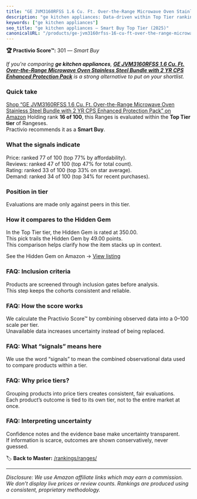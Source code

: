 ```yaml
---
title: "GE JVM3160RFSS 1.6 Cu. Ft. Over-the-Range Microwave Oven Stainless Steel Bundle with 2 YR CPS Enhanced Protection Pack"
description: "ge kitchen appliances: Data-driven within Top Tier ranking using the Practivio Score™. Positioned by quality, value, demand, findability, momentum."
keywords: ["ge kitchen appliances"]
seo_title: "ge kitchen appliances — Smart Buy Top Tier (2025)"
canonicalURL: "/products/ge-jvm3160rfss-16-cu-ft-over-the-range-microwave-oven-stainless-steel-bundle-with-2-yr-cps-enhanced-protection-pack-B09X285XN4/"
---
```


**🏆 Practivio Score™:** 301 — _Smart Buy_


*If you're comparing **ge kitchen appliances**, **[GE JVM3160RFSS 1.6 Cu. Ft. Over-the-Range Microwave Oven Stainless Steel Bundle with 2 YR CPS Enhanced Protection Pack](https://www.amazon.com/dp/B09X285XN4?tag=practivio-20)** is a strong alternative to put on your shortlist.*
### Quick take
[Shop “GE JVM3160RFSS 1.6 Cu. Ft. Over-the-Range Microwave Oven Stainless Steel Bundle with 2 YR CPS Enhanced Protection Pack” on Amazon](https://www.amazon.com/dp/B09X285XN4?tag=practivio-20)
Holding rank **16 of 100**, this Ranges is evaluated within the **Top Tier tier** of Rangeses.  
Practivio recommends it as a **Smart Buy**.

### What the signals indicate
Price: ranked 77 of 100 (top 77% by affordability).  
Reviews: ranked 47 of 100 (top 47% for total count).  
Rating: ranked 33 of 100 (top 33% on star average).  
Demand: ranked 34 of 100 (top 34% for recent purchases).

### Position in tier
Evaluations are made only against peers in this tier.

### How it compares to the Hidden Gem
In the Top Tier tier, the Hidden Gem is rated at 350.00.  
This pick trails the Hidden Gem by 49.00 points.  
This comparison helps clarify how the item stacks up in context.  

See the Hidden Gem on Amazon → [View listing](https://www.amazon.com/dp/B01KP195PY?tag=practivio-20)

### FAQ: Inclusion criteria
Products are screened through inclusion gates before analysis.  
This step keeps the cohorts consistent and reliable.

### FAQ: How the score works
We calculate the Practivio Score™ by combining observed data into a 0–100 scale per tier.  
Unavailable data increases uncertainty instead of being replaced.

### FAQ: What “signals” means here
We use the word “signals” to mean the combined observational data used to compare products within a tier.

### FAQ: Why price tiers?
Grouping products into price tiers creates consistent, fair evaluations.  
Each product’s outcome is tied to its own tier, not to the entire market at once.

### FAQ: Interpreting uncertainty
Confidence notes and the evidence base make uncertainty transparent.  
If information is scarce, outcomes are shown conservatively, never guessed.


🏷️ **Back to Master:** [/rankings/ranges/](/rankings/ranges/)

---
_Disclosure: We use Amazon affiliate links which may earn a commission. We don’t display live prices or review counts. Rankings are produced using a consistent, proprietary methodology._
